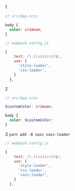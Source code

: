 1
```scss
// src/App.scss

body {
  color: crimson;
}
```

```javascript
// webpack.config.js

{
    test: /\.(css|scss)$/,
    use: [
      'style-loader',
      'css-loader',
    ]
  },
```

2
```scss
// src/App.scss

$customColor: crimson;

body {
  color: $customColor;
}
```

3
`yarn add -D sass sass-loader`

```javascript
// webpack.config.js

{
    test: /\.(css|scss)$/,
    use: [
      'style-loader',
      'css-loader',
      'sass-loader',
    ]
  },
```
